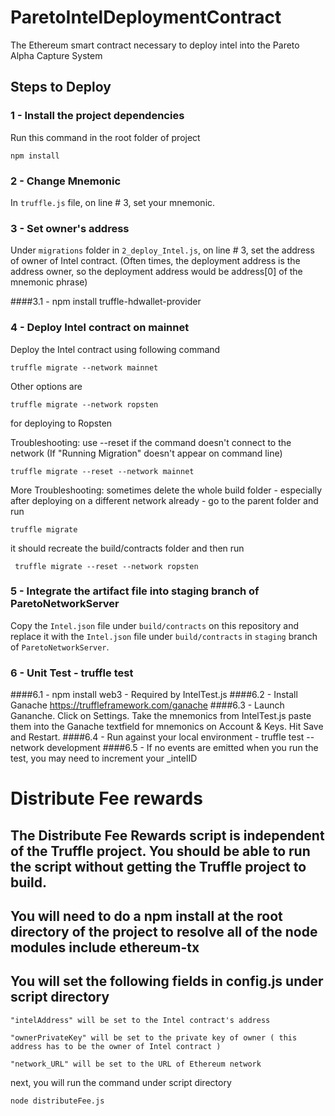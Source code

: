 # ParetoIntelDeploymentContract
The Ethereum smart contract necessary to deploy intel into the Pareto Alpha Capture System

## Steps to Deploy

### 1 - Install the project dependencies
Run this command in the root folder of project
```
npm install
```
### 2 - Change Mnemonic
In `truffle.js` file, on line # 3, set your mnemonic.

### 3 - Set owner's address
Under `migrations` folder in `2_deploy_Intel.js`, on line # 3, set the address of owner of Intel contract. (Often times, the deployment address is the address owner, so the deployment address would be address[0] of the mnemonic phrase)


####3.1 - npm install truffle-hdwallet-provider

### 4 - Deploy Intel contract on mainnet
Deploy the Intel contract using following command
```
truffle migrate --network mainnet
```

Other options are
```
truffle migrate --network ropsten
```
for deploying to Ropsten

Troubleshooting: use --reset if the command doesn't connect to the network (If "Running Migration" doesn't appear on command line)
```
truffle migrate --reset --network mainnet
```

More Troubleshooting: sometimes delete the whole build folder - especially after deploying on a different network already - go to the parent folder and run 
```
truffle migrate
```
it should recreate the build/contracts folder and then run
```
 truffle migrate --reset --network ropsten
```

### 5 - Integrate the artifact file into staging branch of ParetoNetworkServer
Copy the `Intel.json` file under `build/contracts` on this repository and replace it with the `Intel.json` file under `build/contracts` in `staging` branch of `ParetoNetworkServer`.

### 6 - Unit Test - truffle test
####6.1 - npm install web3 - Required by IntelTest.js
####6.2 - Install Ganache https://truffleframework.com/ganache
####6.3 - Launch Gananche. Click on Settings. Take the mnemonics from IntelTest.js paste them into the Ganache textfield for mnemonics on Account & Keys. Hit Save and Restart.
####6.4 - Run against your local environment - truffle test --network development
####6.5 - If no events are emitted when you run the test, you may need to increment your _intelID


# Distribute Fee rewards
## The Distribute Fee Rewards script is independent of the Truffle project. You should be able to run the script without getting the Truffle project to build.
## You will need to do a npm install at the root directory of the project to resolve all of the node modules include ethereum-tx
## You will set the following fields in config.js under script directory
```
"intelAddress" will be set to the Intel contract's address
```
```
"ownerPrivateKey" will be set to the private key of owner ( this address has to be the owner of Intel contract )
```
```
"network_URL" will be set to the URL of Ethereum network
```
next, you will run the command under script directory

```
node distributeFee.js
```
